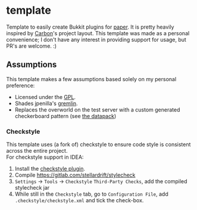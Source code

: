 # template

Template to easily create Bukkit plugins for [paper](https://github.com/PaperMC/Paper). It is pretty
heavily inspired by [Carbon](https://github.com/Hexaoxide/Carbon)'s project layout.
This template was made as a personal convenience; I don't have any interest in providing support for
usage, but PR's are welcome. :)

## Assumptions

This template makes a few assumptions based solely on my personal preference:
- Licensed under the [GPL](license.txt).
- Shades jpenilla's [gremlin](https://github.com/jpenilla/gremlin).
- Replaces the overworld on the test server with a custom generated checkerboard pattern (see [the datapack](plugin/run/world/datapacks/checkerboard))

### Checkstyle

This template uses (a fork of) checkstyle to ensure code style is consistent across the entire project.  
For checkstyle support in IDEA:

1. Install the [checkstyle plugin](https://github.com/jshiell/checkstyle-idea).
2. Compile https://gitlab.com/stellardrift/stylecheck
3. `Settings` -> `Tools` -> `Checkstyle` `Third-Party Checks`, add the compiled stylecheck jar
4. While still in the `Checkstyle` tab, go to `Configuration File`, add `.checkstyle/checkstyle.xml`
   and tick the check-box.
